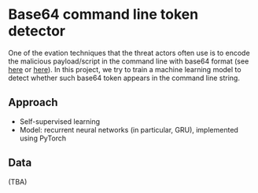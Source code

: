 # Base64 command line token detector

One of the evation techniques that the threat actors often use is to encode the malicious payload/script in the command line with base64 format (see [here](https://redcanary.com/blog/investigating-powershell-attacks/) or [here](https://azure.microsoft.com/en-us/blog/learning-from-cryptocurrency-mining-attack-scripts-on-linux/)). In this project, we try to train a machine learning model to detect whether such base64 token appears in the command line string.

## Approach

- Self-supervised learning
- Model: recurrent neural networks (in particular, GRU), implemented using PyTorch

## Data

(TBA)
